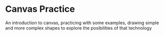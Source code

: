 # Canvas Practice

An introduction to canvas, practicing with some examples, drawing simple and more complex shapes to explore the posibilities of that technology
